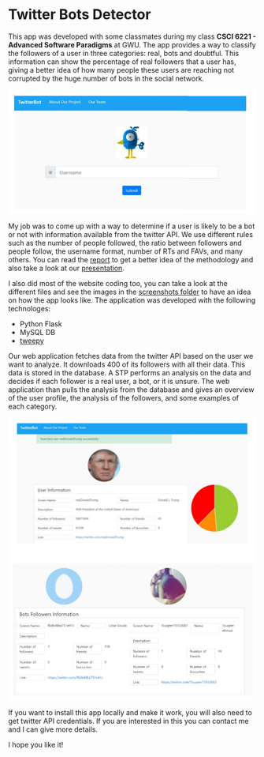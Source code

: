# Twitter Bots Detector

This app was developed with some classmates during my class **CSCI 6221 - Advanced Software Paradigms** at GWU. The app provides a way to classify the followers of a user in three categories: real, bots and doubtful. This information can show the percentage of real followers that a user has, giving a better idea of how many people these users are reaching not corrupted by the huge number of bots in the social network.

![Landing Page](./Screenshots/Landing_Page_Search.jpg)

My job was to come up with a way to determine if a user is likely to be a bot or not with information available from the twitter API. We use different rules such as the number of people followed, the ratio between followers and people follow, the username format, number of RTs and FAVs, and many others. You can read the [report](./FinalReport.pdf) to get a better idea of the methodology and also take a look at our [presentation](./FinalPresentation.pdf).

I also did most of the website coding too, you can take a look at the different files and see the images in the [screenshots folder](./Screenshots) to have an idea on how the app looks like. The application was developed with the following technologes:
* Python Flask
* MySQL DB
* [tweepy](https://www.tweepy.org/)

Our web application fetches data from the twitter API based on the user we want to analyze. It downloads 400 of its followers with all their data. This data is stored in the database. A STP performs an analysis on the data and decides if each follower is a real user, a bot, or it is unsure. The web application than pulls the analysis from the database and gives an overview of the user profile, the analysis of the followers, and some examples of each category.

![Landing Page](./Screenshots/Main_User_Information.jpg)
![Landing Page](./Screenshots/Bots_Followers_Example.jpg)

If you want to install this app locally and make it work, you will also need to get twitter API credentials. If you are interested in this you can contact me and I can give more details.

I hope you like it!
